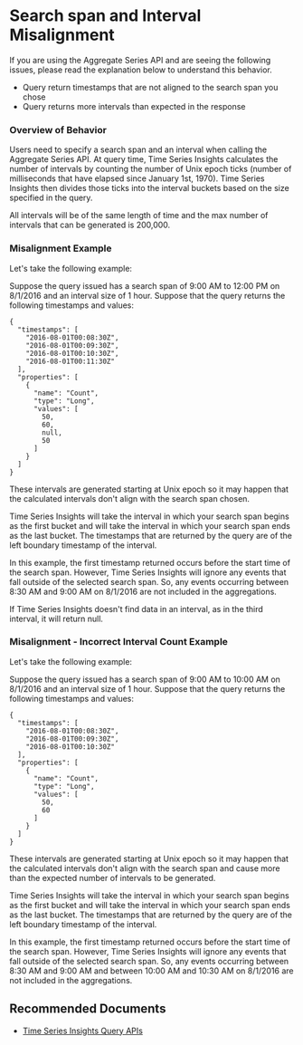 <properties
  pagetitle="Search span and Interval Misalignment"
  service=""
  resource=""
  ms.author="shresha,lyhughes"
  selfhelptype="Generic"
  supporttopicids="32571143"
  productpesids="16244"
  cloudenvironments="public,mooncake"
  articleid="c4716ad6-020e-4d73-b89f-ad269cee9204"
  ownershipid="AzureIot_IotTSI" />
# Search span and Interval Misalignment

If you are using the Aggregate Series API and are seeing the following issues, please read the explanation below to understand this behavior. 

* Query return timestamps that are not aligned to the search span you chose 
* Query returns more intervals than expected in the response
 

### **Overview of Behavior**

Users need to specify a search span and an interval when calling the Aggregate Series API. At query time, Time Series Insights calculates the number of intervals by counting the number of Unix epoch ticks (number of milliseconds that have elapsed since January 1st, 1970). Time Series Insights then divides those ticks into the interval buckets based on the size specified in the query. 

All intervals will be of the same length of time and the max number of intervals that can be generated is 200,000.

 
### **Misalignment Example**

Let's take the following example: 

Suppose the query issued has a search span of 9:00 AM to 12:00 PM on 8/1/2016 and an interval size of 1 hour. Suppose that the query returns the following timestamps and values: 

```
{
  "timestamps": [
    "2016-08-01T00:08:30Z",
    "2016-08-01T00:09:30Z",
    "2016-08-01T00:10:30Z",
    "2016-08-01T00:11:30Z"
  ],
  "properties": [
    {
      "name": "Count",
      "type": "Long",
      "values": [
        50,
        60,
        null,
        50
      ]
    }
  ]
}
```
These intervals are generated starting at Unix epoch so it may happen that the calculated intervals don't align with the search span chosen. 

Time Series Insights will take the interval in which your search span begins as the first bucket and will take the interval in which your search span ends as the last bucket. The timestamps that are returned by the query are of the left boundary timestamp of the interval. 

In this example, the first timestamp returned occurs before the start time of the search span. However, Time Series Insights will ignore any events that fall outside of the selected search span. So, any events occurring between 8:30 AM and 9:00 AM on 8/1/2016 are not included in the aggregations.

If Time Series Insights doesn't find data in an interval, as in the third interval, it will return null. 


### **Misalignment - Incorrect Interval Count Example**

Let's take the following example: 

Suppose the query issued has a search span of 9:00 AM to 10:00 AM on 8/1/2016 and an interval size of 1 hour. Suppose that the query returns the following timestamps and values: 

```
{
  "timestamps": [
    "2016-08-01T00:08:30Z",
    "2016-08-01T00:09:30Z",
    "2016-08-01T00:10:30Z"
  ],
  "properties": [
    {
      "name": "Count",
      "type": "Long",
      "values": [
        50,
        60
      ]
    }
  ]
}
```
These intervals are generated starting at Unix epoch so it may happen that the calculated intervals don't align with the search span and cause more than the expected number of intervals to be generated. 

Time Series Insights will take the interval in which your search span begins as the first bucket and will take the interval in which your search span ends as the last bucket. The timestamps that are returned by the query are of the left boundary timestamp of the interval.

In this example, the first timestamp returned occurs before the start time of the search span. However, Time Series Insights will ignore any events that fall outside of the selected search span. So, any events occurring between 8:30 AM and 9:00 AM and between 10:00 AM and 10:30 AM on 8/1/2016 are not included in the aggregations.


## **Recommended Documents**

* [Time Series Insights Query APIs](https://docs.microsoft.com/azure/time-series-insights/concepts-query-overview)